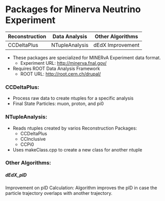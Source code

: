 # Packages for Minerva Neutrino Experiment

|Reconstruction | Data Analysis | Other Algorithms	|
|-------------- |-------------- |------------------	|
|CCDeltaPlus	|NTupleAnalysis	| dEdX Improvement	|


* These packages are specialized for MINERvA Experiment data format.
	* Experiment URL: http://minerva.fnal.gov/
* Requires ROOT Data Analysis Framework
	* ROOT URL: http://root.cern.ch/drupal/

### CCDeltaPlus:

* Process raw data to create ntuples for a specific analysis
* Final State Particles: muon, proton, and pi0

### NTupleAnalysis:

* Reads ntuples created by varios Reconstruction Packages: 
	* CCDeltaPlus
	* CCInclusive
	* CCPi0
* Uses makeClass.cpp to create a new class for another ntuple



### Other Algorithms:

##### dEdX_pID

Improvement on pID Calculation: Algorithm improves the pID in case the particle trajectory overlaps with another trajectory.


  
